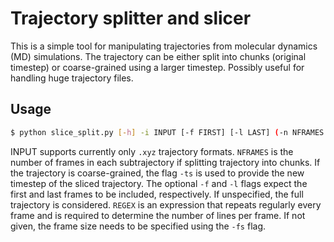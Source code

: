 # Trajectory splitter and slicer

This is a simple tool for manipulating trajectories from molecular dynamics (MD) simulations. The trajectory can be either split into chunks (original timestep) or coarse-grained using a larger timestep. Possibly useful for handling huge trajectory files.

## Usage

```bash
$ python slice_split.py [-h] -i INPUT [-f FIRST] [-l LAST] (-n NFRAMES | -ts STEP) (-r REGEX | -fs FSIZE)
```

INPUT supports currently only ```.xyz``` trajectory formats. ```NFRAMES``` is the number of frames in each subtrajectory if splitting trajectory into chunks. If the trajectory is coarse-grained, the flag  ```-ts``` is used to provide the new timestep of the sliced trajectory. The optional ```-f``` and ```-l``` flags expect the first and last frames to be included, respectively. If unspecified, the full trajectory is considered. ```REGEX``` is an expression that repeats regularly every frame and is required to determine the number of lines per frame. If not given, the frame size needs to be specified using the ```-fs``` flag.
